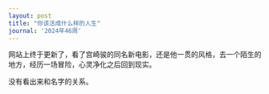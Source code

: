 ```yaml
---
layout: post
title: "你该活成什么样的人生"
journal: '2024年46周'
---
```


网站上终于更新了，看了宫崎骏的同名新电影，还是他一贯的风格，去一个陌生的地方，经历一场冒险，心灵净化之后回到现实。

没有看出来和名字的关系。
